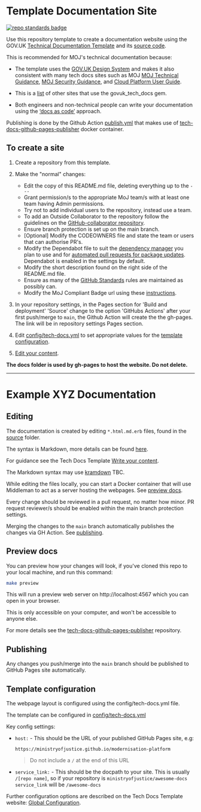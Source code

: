 # Template Documentation Site

[![repo standards badge](https://img.shields.io/badge/dynamic/json?color=blue&style=for-the-badge&logo=github&label=MoJ%20Compliant&query=%24.data%5B%3F%28%40.name%20%3D%3D%20%22template-documentation-site%22%29%5D.status&url=https%3A%2F%2Foperations-engineering-reports.cloud-platform.service.justice.gov.uk%2Fgithub_repositories)](https://operations-engineering-reports.cloud-platform.service.justice.gov.uk/github_repositories#template-documentation-site "Link to report")

Use this repository template to create a documentation website using the GOV.UK [Technical Documentation Template](https://tdt-documentation.london.cloudapps.digital/) and its [source code](https://github.com/alphagov/tech-docs-template).

This is recommended for MOJ's technical documentation because:

* The template uses the [GOV.UK Design System](https://design-system.service.gov.uk/) and makes it also consistent with many tech docs sites such as MOJ [MOJ Technical Guidance](https://technical-guidance.service.justice.gov.uk/#moj-technical-guidance), [MOJ Security Guidance](https://security-guidance.service.justice.gov.uk/), and [Cloud Platform User Guide](https://user-guide.cloud-platform.service.justice.gov.uk/).

* This is a [list](https://github.com/alphagov/tech-docs-gem/network/dependents) of other sites that use the govuk_tech_docs gem.

* Both engineers and non-technical people can write your documentation using the [‘docs as code’](https://technology.blog.gov.uk/2017/08/25/why-we-use-a-docs-as-code-approach-for-technical-documentation/) approach.

Publishing is done by the Github Action [publish.yml](.github/workflows/publish.yml) that makes use of [tech-docs-github-pages-publisher](https://github.com/ministryofjustice/tech-docs-github-pages-publisher) docker container.

## To create a site

1. Create a repository from this template.

2. Make the "normal" changes:

    * Edit the copy of this README.md file, deleting everything up to the `---`
    * Grant permission/s to the appropriate MoJ team/s with at least one team having Admin permissions.
    * Try not to add individual users to the repository, instead use a team.
    * To add an Outside Collaborator to the repository follow the guidelines on the [GitHub-collaborator repository](https://github.com/ministryofjustice/github-collaborators).
    * Ensure branch protection is set up on the main branch.
    * [Optional] Modify the CODEOWNERS file and state the team or users that can authorise PR's. 
    * Modify the Dependabot file to suit the [dependency manager](https://docs.github.com/en/code-security/dependabot/dependabot-version-updates/configuration-options-for-the-dependabot.yml-file#package-ecosystem) you plan to use and for [automated pull requests for package updates](https://docs.github.com/en/code-security/supply-chain-security/keeping-your-dependencies-updated-automatically/enabling-and-disabling-dependabot-version-updates#enabling-dependabot-version-updates). Dependabot is enabled in the settings by default.
    * Modify the short description found on the right side of the README.md file.
    * Ensure as many of the [GitHub Standards](https://github.com/ministryofjustice/github-repository-standards) rules are maintained as possibly can.
    * Modify the MoJ Compliant Badge url using these [instructions](https://github.com/orgs/ministryofjustice/teams/operations-engineering/discussions).

3. In your repository settings, in the Pages section for 'Build and deployment' 'Source' change to the option 'GitHubs Actions' after your first push/merge to `main`, the Github Action will create the the gh-pages. The link will be in repository settings Pages section.

4. Edit [config/tech-docs.yml](config/tech-docs.yml) to set appropriate values for the [template configuration](#template-configuration).

5. [Edit your content](#editing).

**The docs folder is used by gh-pages to host the website. Do not delete.**

---

# Example XYZ Documentation

## Editing

The documentation is created by editing `*.html.md.erb` files, found in the [source](source) folder.

The syntax is Markdown, more details can be found [here](https://daringfireball.net/projects/markdown/). 

For guidance see the Tech Docs Template [Write your content](https://tdt-documentation.london.cloudapps.digital/write_docs/content/). 

The Markdown syntax may use [kramdown](https://kramdown.gettalong.org/syntax.html) TBC. 

While editing the files locally, you can start a Docker container that will use Middleman to act as a server hosting the webpages. See [preview docs](#preview-docs).

Every change should be reviewed in a pull request, no matter how minor. PR request reviewer/s should be enabled within the main branch protection settings.

Merging the changes to the `main` branch automatically publishes the changes via GH Action. See [publishing](#publishing).

## Preview docs

You can preview how your changes will look, if you've cloned this repo to your local machine, and run this command:

```bash
make preview
```

This will run a preview web server on http://localhost:4567 which you can open in your browser.

This is only accessible on your computer, and won't be accessible to anyone else.

For more details see the [tech-docs-github-pages-publisher](https://github.com/ministryofjustice/tech-docs-github-pages-publisher) repository.

## Publishing

Any changes you push/merge into the `main` branch should be published to GitHub Pages site automatically.

## Template configuration

The webpage layout is configured using the config/tech-docs.yml file.

The template can be configured in [config/tech-docs.yml](config/tech-docs.yml)

Key config settings:

* `host:` - This should be the URL of your published GitHub Pages site, e.g:

   ```
   https://ministryofjustice.github.io/modernisation-platform
   ```

   > Do not include a `/` at the end of this URL

* `service_link:` - This should be the docpath to your site. This is usually
  `/[repo name]`, so if your repository is `ministryofjustice/awesome-docs`
  `service_link` will be `/awesome-docs`

Further configuration options are described on the Tech Docs Template website: [Global Configuration](https://tdt-documentation.london.cloudapps.digital/configure_project/global_configuration/).
